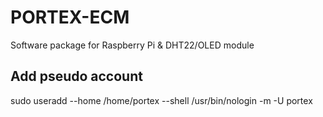 # PORTEX-ECM
Software package for Raspberry Pi &amp; DHT22/OLED module

## Add pseudo account
sudo useradd --home /home/portex --shell /usr/bin/nologin -m -U portex
